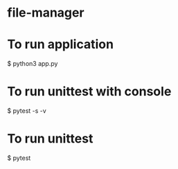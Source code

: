 # file-manager
# To run application
$ python3 app.py
# To run unittest with console
$ pytest -s -v
# To run unittest
$ pytest